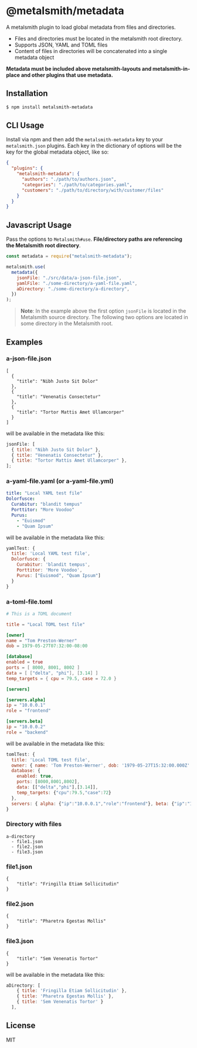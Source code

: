 # @metalsmith/metadata

A metalsmith plugin to load global metadata from files and directories.

- Files and directories must be located in the metalsmith root directory.
- Supports JSON, YAML and TOML files
- Content of files in directories will be concatenated into a single metadata object

**Metadata must be included above metalsmith-layouts and metalsmith-in-place and other plugins that use metadata.**

## Installation

```bash
$ npm install metalsmith-metadata
```

## CLI Usage

Install via npm and then add the `metalsmith-metadata` key to your `metalsmith.json` plugins. Each key in the dictionary of options will be the key for the global metadata object, like so:

```json
{
  "plugins": {
    "metalsmith-metadata": {
      "authors": "./path/to/authors.json",
      "categories": "./path/to/categories.yaml",
      "customers": "./path/to/directory/with/customer/files"
    }
  }
}
```

## Javascript Usage

Pass the options to `Metalsmith#use`. **File/directory paths are referencing the Metalsmith root directory**.

```js
const metadata = require("metalsmith-metadata");

metalsmith.use(
  metadata({
    jsonFile: "./src/data/a-json-file.json",
    yamlFile: "./some-directory/a-yaml-file.yaml",
    aDirectory: "./some-directory/a-directory",
  })
);
```

> **Note**: In the example above the first option `jsonFile` is located in the Metalsmith source directory. The following two options are located in some directory in the Metalsmith root.

## Examples

### a-json-file.json

```
[
  {
    "title": "Nibh Justo Sit Dolor"
  },
  {
    "title": "Venenatis Consectetur"
  },
  {
    "title": "Tortor Mattis Amet Ullamcorper"
  }
]
```

will be available in the metadata like this:

```js
jsonFile: [
  { title: "Nibh Justo Sit Dolor" },
  { title: "Venenatis Consectetur" },
  { title: "Tortor Mattis Amet Ullamcorper" },
];
```

### a-yaml-file.yaml (or a-yaml-file.yml)

```yaml
title: "Local YAML test file"
Dolorfusce:
  Curabitur: "blandit tempus"
  Porttitor: "More Voodoo"
  Purus:
    - "Euismod"
    - "Quam Ipsum"
```

will be available in the metadata like this:

```js
yamlTest: {
  title: 'Local YAML test file',
  Dolorfusce: {
    Curabitur: 'blandit tempus',
    Porttitor: 'More Voodoo',
    Purus: ["Euismod", "Quam Ipsum"]
  }
}
```

### a-toml-file.toml

```toml
# This is a TOML document

title = "Local TOML test file"

[owner]
name = "Tom Preston-Werner"
dob = 1979-05-27T07:32:00-08:00

[database]
enabled = true
ports = [ 8000, 8001, 8002 ]
data = [ ["delta", "phi"], [3.14] ]
temp_targets = { cpu = 79.5, case = 72.0 }

[servers]

[servers.alpha]
ip = "10.0.0.1"
role = "frontend"

[servers.beta]
ip = "10.0.0.2"
role = "backend"

```

will be available in the metadata like this:

```js
tomlTest: {
  title: 'Local TOML test file',
  owner: { name: 'Tom Preston-Werner', dob: '1979-05-27T15:32:00.000Z' },
  database: {
    enabled: true,
    ports: [8000,8001,8002],
    data: [["delta","phi"],[3.14]],
    temp_targets: {"cpu":79.5,"case":72}
  },
  servers: { alpha: {"ip":"10.0.0.1","role":"frontend"}, beta: {"ip":"10.0.0.2","role":"backend"}}
}
```

### Directory with files

```
a-directory
  - file1.json
  - file2.json
  - file3.json
```

### file1.json

```
{
    "title": "Fringilla Etiam Sollicitudin"
}
```

### file2.json

```
{
    "title": "Pharetra Egestas Mollis"
}
```

### file3.json

```
{
    "title": "Sem Venenatis Tortor"
}
```

will be available in the metadata like this:

```js
aDirectory: [
    { title: 'Fringilla Etiam Sollicitudin' },
    { title: 'Pharetra Egestas Mollis' },
    { title: 'Sem Venenatis Tortor' }
  ],
```

## License

MIT
